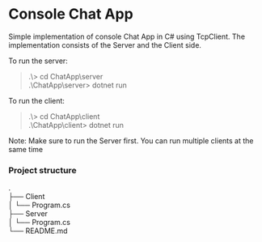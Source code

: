 # Console Chat App

Simple implementation of console Chat App in C# using TcpClient. The implementation consists of the Server and the Client side.

To run the server:
> .\\> cd ChatApp\server
\
> .\ChatApp\server> dotnet run

To run the client:
> .\\> cd ChatApp\client
\
> .\ChatApp\client> dotnet run

Note: Make sure to run the Server first. You can run multiple clients at the same time


### Project structure
.\
├── Client\
│   └── Program.cs\
├── Server\
│   └── Program.cs\
└── README.md